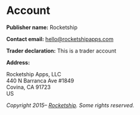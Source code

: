 # Account

**Publisher name:** Rocketship

**Contact email:** hello@rocketshipapps.com

**Trader declaration:** This is a trader account

**Address:**

Rocketship Apps, LLC  
440 N Barranca Ave #1849  
Covina, CA 91723  
US

_Copyright 2015– [Rocketship](https://rocketshipapps.com/). Some rights reserved._
